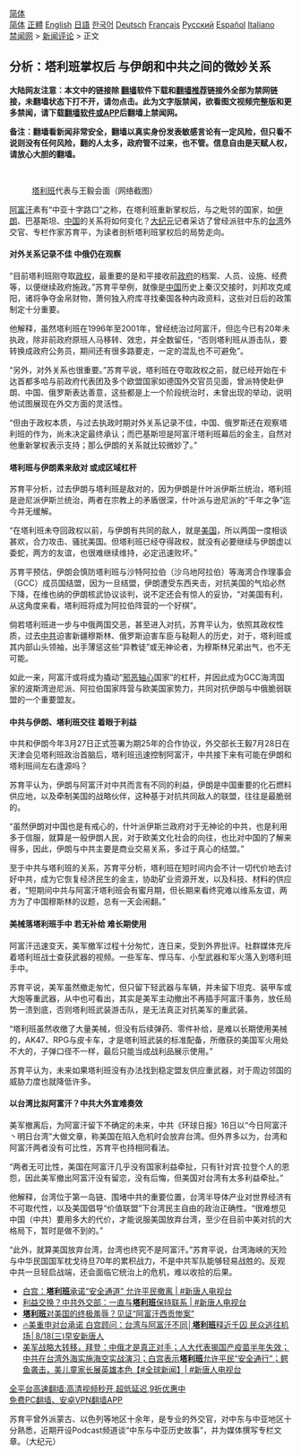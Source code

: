  <!-- 面包屑导航 --> <div class="breadcrumb"><!-- GTranslate: https://gtranslate.io/ -->  <div class="switcher notranslate">  <div class="selected">  <a href="#" onclick="return false;"> 简体</a>  </div>  <div class="option">  <a href="https://www.bannedbook.org" onclick="doGTranslate('zh-CN|zh-CN');jQuery('div.switcher div.selected a').html(jQuery(this).html());return false;" title="简体中文" class="nturl selected"> 简体</a>  <a href="https://www.bannedbook.org/zh-tw/" onclick="doGTranslate('zh-CN|zh-TW');jQuery('div.switcher div.selected a').html(jQuery(this).html());return false;" title="繁體中文" class="nturl"> 正體</a>  <a href="https://www.bannedbook.org/en/" onclick="doGTranslate('zh-CN|en');jQuery('div.switcher div.selected a').html(jQuery(this).html());return false;" title="English" class="nturl"> English</a>  <a href="https://www.bannedbook.org/ja/" onclick="doGTranslate('zh-CN|ja');jQuery('div.switcher div.selected a').html(jQuery(this).html());return false;" title="日本語" class="nturl"> 日語</a>  <a href="https://www.bannedbook.org/ko/" onclick="doGTranslate('zh-CN|ko');jQuery('div.switcher div.selected a').html(jQuery(this).html());return false;" title="한국어" class="nturl"> 한국어</a>  <a href="https://www.bannedbook.org/de/" onclick="doGTranslate('zh-CN|de');jQuery('div.switcher div.selected a').html(jQuery(this).html());return false;" title="Deutsch" class="nturl"> Deutsch</a>  <a href="https://www.bannedbook.org/fr/" onclick="doGTranslate('zh-CN|fr');jQuery('div.switcher div.selected a').html(jQuery(this).html());return false;" title="Français" class="nturl"> Français</a>  <a href="https://www.bannedbook.org/ru/" onclick="doGTranslate('zh-CN|ru');jQuery('div.switcher div.selected a').html(jQuery(this).html());return false;" title="Русский" class="nturl"> Русский</a>  <a href="https://www.bannedbook.org/es/" onclick="doGTranslate('zh-CN|es');jQuery('div.switcher div.selected a').html(jQuery(this).html());return false;" title="Español" class="nturl"> Español</a>  <a href="https://www.bannedbook.org/it/" onclick="doGTranslate('zh-CN|it');jQuery('div.switcher div.selected a').html(jQuery(this).html());return false;" title="Italiano" class="nturl"> Italiano</a>  </div>  </div>      <div class='breadcrumb-sub'><!-- Breadcrumb NavXT 6.3.0 --> <a href="https://www.bannedbook.org/" class="home">禁闻网</a> &gt; <a href="https://www.bannedbook.org/bnews/comments/" class="category">新闻评论</a> &gt; 正文</div></div><h2>分析：塔利班掌权后 与伊朗和中共之间的微妙关系</h2> <p class="notice"><b>大陆网友注意：本文中的链接除 <a href="https://github.com/bannedbook/fanqiang" >翻墙</a>软件下载和<a href="https://github.com/killgcd/justmysocks/blob/master/README.md">翻墙推荐</a>链接外全部为禁网链接，未翻墙状态下打不开，请勿点击。此为文字版禁闻，欲看图文视频完整版和更多禁闻，请下载<a href="https://github.com/bannedbook/fanqiang">翻墙软件或APP</a>后翻墙上禁闻网。</p><p>备注：翻墙看新闻非常安全，翻墙以真实身份发表敏感言论有一定风险，但只看不说则没有任何风险，翻的人太多，政府管不过来，也不管。信息自由是天赋人权，请放心大胆的翻墙。</b></p>  <div class="entry"> <br /> <figure><a href="https://i0.wp.com/upload-images-bucket-v64rleca837do.s3.eu-west-1.amazonaws.com/wp-content/uploads/2021/08/18000701/Screen-Shot-2021-08-17-at-20.06.42.png?fit=1370%2C704&#038;ssl=1" data-caption="塔利班代表与王毅会面（网络截图）"></a><figcaption class="wp-caption-text"><a href="https://www.bannedbook.org/bnews/tag/%e5%a1%94%e5%88%a9%e7%8f%ad/" class="st_tag internal_tag" rel="tag" title="标签 塔利班 下的日志">塔利班</a>代表与王毅会面（网络截图）</figcaption></figure> <p><a href="https://www.bannedbook.org/bnews/tag/%e9%98%bf%e5%af%8c%e6%b1%97/" class="st_tag internal_tag" rel="tag" title="标签 阿富汗 下的日志">阿富汗</a>素有“中亚十字路口”之称，在塔利班重新掌权后，与之毗邻的国家，如<a href="https://www.bannedbook.org/bnews/tag/%e4%bc%8a%e6%9c%97/" class="st_tag internal_tag" rel="tag" title="标签 伊朗 下的日志">伊朗</a>、巴基斯坦、<span class='wp_keywordlink_affiliate'><a href="https://www.bannedbook.org/" title="中国" target="_blank">中国</a></span>的关系将如何变化？<span class='wp_keywordlink_affiliate'><a href="http://www.epochtimes.com/" title="大纪元" target="_blank">大纪元</a></span>记者采访了曾经派驻中东的<a href="https://www.bannedbook.org/bnews/tag/%e5%8f%b0%e6%b9%be/" class="st_tag internal_tag" rel="tag" title="标签 台湾 下的日志">台湾</a>外交官、专栏作家苏育平，为读者剖析塔利班掌权后的局势走向。</p> <h4><strong>对外关系记录不佳 中俄仍在观察</strong></h4> <p>“目前塔利班刚夺取<a href="https://www.bannedbook.org/bnews/tag/%e6%94%bf%e6%9d%83/" class="st_tag internal_tag" rel="tag" title="标签 政权 下的日志">政权</a>，最重要的是和平接收前<a href="https://www.bannedbook.org/bnews/tag/%e6%94%bf%e5%ba%9c/" class="st_tag internal_tag" rel="tag" title="标签 政府 下的日志">政府</a>的档案、人员、设施、经费等，以便继续政府施政。”苏育平举例，就像是<a href="https://www.bannedbook.org/bnews/tag/%E4%B8%AD%E5%9B%BD/" class="st_tag internal_tag" rel="tag" title="标签 中国 下的日志">中国</a>历史上秦汉交接时，刘邦攻克咸阳，诸将争夺金帛财物，萧何独入府库寻找秦国各种内政资料，这些对日后的政策制定十分重要。</p> <p>他解释，虽然塔利班在1996年至2001年，曾经统治过阿富汗，但迄今已有20年未执政，除非前政府原班人马移转、效忠，并全数留任，“否则塔利班从游击队，要转换成政府公务员，期间还有很多路要走，一定的混乱也不可避免”。</p> <p>“另外，对外关系也很重要。”苏育平说，塔利班在夺取政权之前，就已经开始在卡达首都多哈与前政府代表团及多个欧盟国家如德国外交官员见面，曾派特使赴伊朗、中国、俄罗斯表达善意，这些都是上一个阶段统治时，未曾出现的举动，说明他试图展现在外交方面的灵活性。</p> <p>“但由于政权本质，与过去执政时期对外关系记录不佳，中国、俄罗斯还在观察塔利班的作为，尚未决定最终承认；而巴基斯坦是阿富汗塔利班幕后的金主，自然对他重新掌权表示支持；那么伊朗的关系就比较微妙了。”</p> <h4><strong>塔利班与伊朗素来敌对 或成区域杠杆</strong></h4> <p>苏育平分析，过去伊朗与塔利班是敌对的，因为伊朗是什叶派伊斯兰统治，塔利班是逊尼派伊斯兰统治，两者在宗教上的矛盾很深，什叶派与逊尼派的“千年之争”迄今并无缓解。</p>  <p>“在塔利班未夺回政权以前，与伊朗有共同的敌人，就是<a href="https://www.bannedbook.org/bnews/tag/%e7%be%8e%e5%9b%bd/" class="st_tag internal_tag" rel="tag" title="标签 美国 下的日志">美国</a>，所以两国一度相谈甚欢，合力攻击、骚扰美国。但塔利班已经夺得政权，就没有必要继续与伊朗虚以委蛇，两方的友谊，也很难继续维持，必定迅速败坏。”</p> <p>苏育平预估，伊朗会慎防塔利班与沙特阿拉伯（沙乌地阿拉伯）等海湾合作理事会（GCC）成员国结盟，因为一旦结盟，伊朗遭受东西夹击，对抗美国的气焰必然下降，在维也纳的伊朗核武协议谈判，说不定还会有惊人的妥协，“对美国有利，从这角度来看，塔利班将成为阿拉伯阵营的一个好棋”。</p> <p>倘若塔利班进一步与中俄两国交恶，甚至进入对抗，苏育平认为，依照其政权性质，过去<a href="https://www.bannedbook.org/bnews/tag/%e4%b8%ad%e5%85%b1/" class="st_tag internal_tag" rel="tag" title="标签 中共 下的日志">中共</a>迫害新疆穆斯林、俄罗斯迫害车臣与鞑靼人的历史，对于，塔利班或其内部山头领袖，出手薄惩这些“异教徒”或无神论者，为穆斯林兄弟出气，也不无可能。</p> <p>如此一来，阿富汗或将成为撬动“<span class='wp_keywordlink'><a href="https://www.bannedbook.org/forum2/topic158.html" title="粉碎邪恶轴心" target="_blank">邪恶轴心</a></span>国家”的杠杆，并因此成为GCC海湾国家的波斯湾逊尼派、阿拉伯国家阵营与欧美国家势力，共同对抗伊朗与中俄脆弱联盟的一个重要盟友。</p> <h4><strong>中共与伊朗、塔利班交往 着眼于利益</strong></h4> <p>中共和伊朗今年3月27日正式签署为期25年的合作协议，外交部长王毅7月28日在天津会见塔利班政治首脑后，塔利班迅速控制阿富汗，中共接下来有可能在伊朗和塔利班间左右逢源吗？</p> <p>苏育平认为，伊朗与阿富汗对中共而言有不同的利益，伊朗是中国重要的化石燃料供应地，以及牵制美国的战略伙伴，这种基于对抗共同敌人的联盟，往往是最脆弱的。</p>  <p>“虽然伊朗对中国也是有戒心的，什叶派伊斯兰政府对于无神论的中共，也是利用多于信服，就算是一般伊朗人民，对于欧美文化社会的向往，也比对中国的了解来得多，因此，伊朗与中共主要是商业交易关系，多过于真心的结盟。”</p> <p>至于中共与塔利班的关系，苏育平分析，塔利班在短时间内会不计一切代价地去讨好中共，成为它恢复经济民生的金主，协助矿业资源开发，以及科技、材料的供应者，“短期间中共与阿富汗塔利班会有蜜月期，但长期来看终究难以维系友谊，两方为了中国穆斯林的议题，总有一天会闹翻。”</p> <h4><strong>美械落塔利班手中 若无补给 难长期使用</strong></h4> <p>阿富汗迅速变天，美军撤军过程十分匆忙，连日来，受到外界批评。社群媒体充斥着塔利班战士查获武器的视频。一些军车、悍马车、小型武器和军火落入到塔利班手中。</p> <p>苏育平说，美军虽然撤走匆忙，但只留下轻武器与车辆，并未留下坦克、装甲车或大炮等重武器，从中也可看出，其实是美军主动撤出不再插手阿富汗事务，放任局势一溃到底，否则塔利班武装游击队，是无法真正对抗美军的重武装。</p> <p>“塔利班虽然收缴了大量美械，但没有后续弹药、零件补给，是难以长期使用美械的，AK47、RPG与皮卡车，才是塔利班武装的标准配备，所缴获的美国军火用处不大的，子弹口径不一样，最后只能当成战利品展示使用。”</p> <p>苏育平认为，未来如果塔利班没有办法找到稳定盟友供应重武器，对于周边邻国的威胁力度也就降低许多。</p>  <h4><strong>以台湾比拟阿富汗？中共大外宣难奏效</strong></h4> <p>美军撤离后，为阿富汗留下不确定的未来，中共《环球日报》16日以“今日阿富汗丶明日台湾”大做文章，称美国在陷入危机时会放弃台湾。但外界多以为，台湾和阿富汗两者没有可比性，苏育平也持相同看法。</p> <p>“两者无可比性，美国在阿富汗几乎没有国家利益牵扯，只有针对宾‧拉登个人的恩怨，因此美军撤出阿富汗没有留恋，没有后悔，但美国对台湾有太多利益牵扯。”</p> <p>他解释，台湾位于第一岛链、围堵中共的重要位置，台湾半导体产业对世界经济有不可取代性，以及美国倡导“价值联盟”下台湾民主自由的政治正确性。“很难想见中国（中共）要用多大的代价，才能说服美国放弃台湾，至少在目前中美对抗的大格局下，暂时是做不到的。”</p> <p>“此外，就算美国放弃台湾，台湾也终究不是阿富汗。”苏育平说，台湾海峡的天险与中华民国国军枕戈待旦70年的累积战力，不是中共军队能够轻易战胜的。反观中共一旦轻启战端，还会面临它统治上的危机，难以收拾的后果。</p> <ul class='op-related-articles' title='相关阅读'> <li><a href='https://www.bannedbook.org/bnews/bannedvideo/20210818/1608254.html' target='_blank'>白宫：<b>塔利班</b>承诺“安全通道” 允许平民撤离 | #新唐人电视台</a></li> <li><a href='https://www.bannedbook.org/bnews/bannedvideo/20210818/1608249.html' target='_blank'>利益交换？中共外交部：一直与<b>塔利班</b>保持联系 | #新唐人电视台</a></li> <li><a href='https://www.bannedbook.org/bnews/topimagenews/20210818/1608221.html' target='_blank'><b>塔利班</b>对美国的终极羞辱？见证“阿富汗西贡惨案”</a></li> <li><a href='https://www.bannedbook.org/bnews/taiwannews/20210818/1608210.html' target='_blank'>🔥美重申对台承诺 白宫顾问：台湾与阿富汗不同│<b>塔利班</b>释近千囚 民众逃往机场│8/18(三)早安新唐人</a></li> <li><a href='https://www.bannedbook.org/bnews/bannedvideo/20210818/1608204.html' target='_blank'>美军战略大转移，拜登：中俄才是真正对手；人大代表揭国产疫苗半年失效；中共在台湾外海实施海空实战演习；白宫表示<b>塔利班</b>允许平民“安全通行”；鳄鱼袭击，美儿童家长展英雄本色【#全球新闻】| #新唐人电视台</a></li> </ul> <p class="texttj"> <a href="https://github.com/bannedbook/fanqiang/wiki/V2ray%E6%9C%BA%E5%9C%BA" target="_blank">全平台高速翻墙:高清视频秒开,超低延迟,9折优惠中</a><br/> <a href="https://github.com/bannedbook/fanqiang/wiki/%E7%A6%81%E9%97%BB%E7%BD%91%E5%AE%89%E5%8D%93%E7%BF%BB%E5%A2%99%E6%96%B0%E9%97%BBAPP" target="_blank">免费PC翻墙、安卓VPN翻墙APP</a></p><p>苏育平曾外派蒙古、以色列等地区十余年，是专业的外交官，对中东与中亚地区十分熟悉，近期开设Podcast频道谈“中东与中亚历史故事”，并为媒体撰写专栏文章。（大纪元）</p> <a name='sharetosocial'></a>  <div style="margin-bottom:5px;padding-bottom:5px;clear:both"> <div id="archive-pix-1" class="banner-ads"> <!-- AuctionX Display platform tag START --> <div id="26318x728x90x621x_ADSLOT2" clicktrack="%%CLICK_URL_ESC%%"></div> <!-- AuctionX Display platform tag END --> </div> <div id="archive-pix-2" class="banner-ads"> <!-- AuctionX Display platform tag START --> <div id="26315x300x250x621x_ADSLOT2" clicktrack="%%CLICK_URL_ESC%%"></div> <!-- AuctionX Display platform tag END --> </div> </div>  <div id="archive-pix-1" class="banner-ads"> <!-- AuctionX Display platform tag START --> <div id="26318x728x90x621x_ADSLOT3" clicktrack="%%CLICK_URL_ESC%%"></div> <!-- AuctionX Display platform tag END --> </div> </div><!--END ENTRY--> 